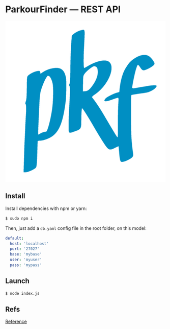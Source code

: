 # ParkourFinder — REST API

![PKF Rest Logo](public/logo-alt.png)


## Install

Install dependencies with npm or yarn:

```bash
$ sudo npm i
```

Then, just add a `db.yaml` config file in the root folder, on this model:

```yaml
default:
  host: 'localhost'
  port: '27027'
  base: 'mybase'
  user: 'myuser'
  pass: 'mypass'
```

## Launch

```bash
$ node index.js
```

## Refs

[Reference](https://getstream.io/blog/building-rest-api-node-js-restify-mongodb/)
